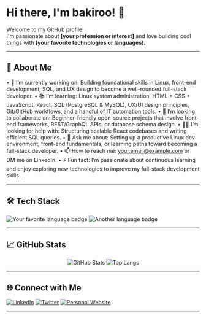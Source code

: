 # Hi there, I'm bakiroo! 👋

Welcome to my GitHub profile!  
I'm passionate about **[your profession or interest]** and love building cool things with **[your favorite technologies or languages]**.

---

## 🚀 About Me


• 🌱 I’m currently working on: Building foundational skills in Linux, front-end development, SQL, and UX design to become a well-rounded full-stack developer.
• 📚 I’m learning: Linux system administration, HTML + CSS + JavaScript, React, SQL (PostgreSQL & MySQL), UX/UI design principles, Git/GitHub workflows, and a handful of IT automation tools.
• 🤝 I’m looking to collaborate on: Beginner-friendly open-source projects that involve front-end frameworks, REST/GraphQL APIs, or database schema design.
• 🙋‍♂️ I’m looking for help with: Structuring scalable React codebases and writing efficient SQL queries.
• 💬 Ask me about: Setting up a productive Linux dev environment, front-end fundamentals, or learning paths toward becoming a full-stack developer.
• 📫 How to reach me: your.email@example.com or DM me on LinkedIn.
• ⚡ Fun fact: I’m passionate about continuous learning and enjoy exploring new technologies to improve my full-stack development skills.

---

## 🛠️ Tech Stack

![Your favorite language badge](https://img.shields.io/badge/-Language1-xxxxxx?style=flat-square&logo=Language1&logoColor=white)
![Another language badge](https://img.shields.io/badge/-Language2-xxxxxx?style=flat-square&logo=Language2&logoColor=white)
<!-- Add more badges as needed -->

---

## 📈 GitHub Stats

<p align="center">
  <img src="https://github-readme-stats.vercel.app/api?username=bakiroo&show_icons=true&theme=radical" alt="GitHub Stats" />
  <img src="https://github-readme-stats.vercel.app/api/top-langs/?username=bakiroo&layout=compact&theme=radical" alt="Top Langs" />
</p>

---

## 🌐 Connect with Me

[![LinkedIn](https://img.shields.io/badge/-LinkedIn-0077B5?style=flat-square&logo=linkedin&logoColor=white)](https://www.linkedin.com/in/your-link/)
[![Twitter](https://img.shields.io/badge/-Twitter-1DA1F2?style=flat-square&logo=twitter&logoColor=white)](https://twitter.com/your-handle)
[![Personal Website](https://img.shields.io/badge/-Website-222222?style=flat-square&logo=Google-Chrome&logoColor=white)](https://yourwebsite.com)
<!-- Add or remove social links as needed -->

---

<!--
**bakiroo/bakiroo** is a ✨ _special_ ✨ repository because its `README.md` (this file) appears on your GitHub profile.

You can edit this file to customize your profile!
-->
